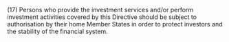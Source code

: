 (17) Persons who provide the investment services and/or perform investment activities covered by this Directive should be subject to authorisation by their home Member States in order to protect investors and the stability of the financial system.